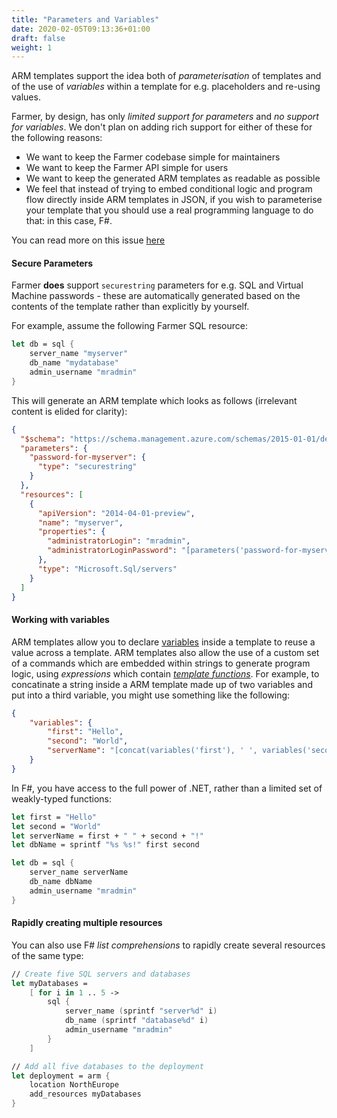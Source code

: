 ```yaml
---
title: "Parameters and Variables"
date: 2020-02-05T09:13:36+01:00
draft: false
weight: 1
---
```


ARM templates support the idea both of *parameterisation* of templates and of the use of *variables* within a template for e.g. placeholders and re-using values.

Farmer, by design, has only *limited support for parameters* and *no support for variables*. We don't plan on adding rich support for either of these for the following reasons:

* We want to keep the Farmer codebase simple for maintainers
* We want to keep the Farmer API simple for users
* We want to keep the generated ARM templates as readable as possible
* We feel that instead of trying to embed conditional logic and program flow directly inside ARM templates in JSON, if you wish to parameterise your template that you should use a real programming language to do that: in this case, F#.

You can read more on this issue [here](https://github.com/CompositionalIT/farmer/issues/8)

#### Secure Parameters
Farmer **does** support `securestring` parameters for e.g. SQL and Virtual Machine passwords - these are automatically generated based on the contents of the template rather than explicitly by yourself.

For example, assume the following Farmer SQL resource:

```fsharp
let db = sql {
    server_name "myserver"
    db_name "mydatabase"
    admin_username "mradmin"
}
```

This will generate an ARM template which looks as follows (irrelevant content is elided for clarity):

```json
{
  "$schema": "https://schema.management.azure.com/schemas/2015-01-01/deploymentTemplate.json#",
  "parameters": {
    "password-for-myserver": {
      "type": "securestring"
    }
  },
  "resources": [
    {
      "apiVersion": "2014-04-01-preview",
      "name": "myserver",
      "properties": {
        "administratorLogin": "mradmin",
        "administratorLoginPassword": "[parameters('password-for-myserver')]",
      },
      "type": "Microsoft.Sql/servers"
    }
  ]
}
```

#### Working with variables
ARM templates allow you to declare [variables](https://docs.microsoft.com/en-us/azure/azure-resource-manager/templates/template-variables) inside a template to reuse a value across a template. ARM templates also allow the use of a custom set of a commands which are embedded within strings to generate program logic, using *expressions* which contain [*template functions*](https://docs.microsoft.com/en-us/azure/azure-resource-manager/templates/template-functions). For example, to concatinate a string inside a ARM template made up of two variables and put into a third variable, you might use something like the following:

```json
{
    "variables": {
        "first": "Hello",
        "second": "World",
        "serverName": "[concat(variables('first'), ' ', variables('second'), '!')]"
    }
}
```

In F#, you have access to the full power of .NET, rather than a limited set of weakly-typed functions:

```fsharp
let first = "Hello"
let second = "World"
let serverName = first + " " + second + "!"
let dbName = sprintf "%s %s!" first second

let db = sql {
    server_name serverName
    db_name dbName
    admin_username "mradmin"
}
```

#### Rapidly creating multiple resources
You can also use F# *list comprehensions* to rapidly create several resources of the same type:

```fsharp
// Create five SQL servers and databases
let myDatabases =
    [ for i in 1 .. 5 ->
        sql {
            server_name (sprintf "server%d" i)
            db_name (sprintf "database%d" i)
            admin_username "mradmin"
        }
    ]

// Add all five databases to the deployment
let deployment = arm {
    location NorthEurope
    add_resources myDatabases
}
```
